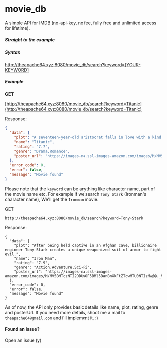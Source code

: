 # movie_db
A simple API for IMDB (no-api-key, no fee, fully free and unlimited access for lifetime).
##### Straight to the example

##### Syntax

http://theapache64.xyz:8080/movie_db/search?keyword=[YOUR-KEYWORD]

##### Example

**GET**

[http://theapache64.xyz:8080/movie_db/search?keyword=Titanic](http://theapache64.xyz:8080/movie_db/search?keyword=Titanic)

Response:
```json
{
  "data": {
    "plot": "A seventeen-year-old aristocrat falls in love with a kind but poor artist aboard the luxurious, ill-fated R.M.S. Titanic.",
    "name": "Titanic",
    "rating": "7.7",
    "genre": "Drama,Romance",
    "poster_url": "https://images-na.ssl-images-amazon.com/images/M/MV5BMDdmZGU3NDQtY2E5My00ZTliLWIzOTUtMTY4ZGI1YjdiNjk3XkEyXkFqcGdeQXVyNTA4NzY1MzY@._V1_UX182_CR0,0,182,268_AL_.jpg"
  },
  "error_code": 0,
  "error": false,
  "message": "Movie found"
}
```

Please note that the `keyword` can be anything like character name, part of the movie name etc. 
For example if we search `Tony Stark` (Ironman's character name), We'll get the `Ironman` movie.

GET
```
http://theapache64.xyz:8080/movie_db/search?keyword=Tony+Stark
```
Response:
```
{
  "data": {
    "plot": "After being held captive in an Afghan cave, billionaire engineer Tony Stark creates a unique weaponized suit of armor to fight evil.",
    "name": "Iron Man",
    "rating": "7.9",
    "genre": "Action,Adventure,Sci-Fi",
    "poster_url": "https://images-na.ssl-images-amazon.com/images/M/MV5BMTczNTI2ODUwOF5BMl5BanBnXkFtZTcwMTU0NTIzMw@@._V1_UX182_CR0,0,182,268_AL_.jpg"
  },
  "error_code": 0,
  "error": false,
  "message": "Movie found"
}
```

As of now, the API only provides basic details like name, plot, rating, genre and posterUrl. If you need more details, shoot me a mail to `theapache64@gmail.com` and i'll implement it. :)

#### Found an issue?

Open an issue (y)
